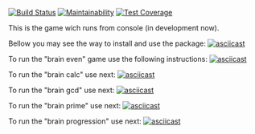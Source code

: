 [![Build Status](https://travis-ci.org/Kulakoff1988/python-project-lvl1.svg?branch=master)](https://travis-ci.org/Kulakoff1988/python-project-lvl1)
[![Maintainability](https://api.codeclimate.com/v1/badges/d6e35a4c804de6ef74c8/maintainability)](https://codeclimate.com/github/Kulakoff1988/python-project-lvl1/maintainability)
[![Test Coverage](https://api.codeclimate.com/v1/badges/d6e35a4c804de6ef74c8/test_coverage)](https://codeclimate.com/github/Kulakoff1988/python-project-lvl1/test_coverage)

This is the game wich runs from console (in development now).

Bellow you may see the way to install and use the package:
[![asciicast](https://asciinema.org/a/254866.svg)](https://asciinema.org/a/254866)

To run the "brain even" game use the following instructions:
[![asciicast](https://asciinema.org/a/254867.svg)](https://asciinema.org/a/254867)

To run the "brain calc" use next:
[![asciicast](https://asciinema.org/a/xLjJeWMtC5zaSVZ88LFNONR6E.svg)](https://asciinema.org/a/xLjJeWMtC5zaSVZ88LFNONR6E)

To run the "brain gcd" use next:
[![asciicast](https://asciinema.org/a/255881.svg)](https://asciinema.org/a/255881)

To run the "brain prime" use next:
[![asciicast](https://asciinema.org/a/255882.svg)](https://asciinema.org/a/255882)

To run the "brain progression" use next:
[![asciicast](https://asciinema.org/a/255883.svg)](https://asciinema.org/a/255883)

